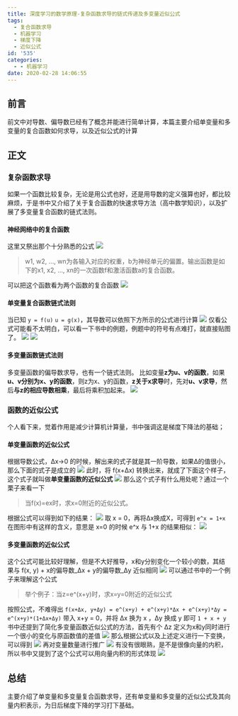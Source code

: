 ```yaml
---
title: 深度学习的数学原理-复杂函数求导的链式传递及多变量近似公式
tags:
  - 复合函数求导
  - 机器学习
  - 梯度下降
  - 近似公式
id: '535'
categories:
  - - 机器学习
date: 2020-02-28 14:06:55
---
```




## 前言

前文中对导数、偏导数已经有了概念并能进行简单计算，本篇主要介绍单变量和多变量的复合函数如何求导，以及近似公式的计算

## 正文

### 复杂函数求导

如果一个函数比较复杂，无论是用公式也好，还是用导数的定义强算也好，都比较麻烦，于是书中又介绍了关于复合函数的快速求导方法（高中数学知识），以及扩展了多变量复合函数的链式法则。

#### 神经网络中的复合函数

这里又祭出那个十分熟悉的公式 [![](../static/uploads/2020/02/d82257e59778f41c417cce7cc8f2467b.png)](../static/uploads/2020/02/d82257e59778f41c417cce7cc8f2467b.png)

> w1, w2, …, wn为各输入对应的权重，b为神经单元的偏置。输出函数是如下的x1, x2, …, xn的一次函数f和激活函数a的复合函数。

可以把这个函数看为两个函数的复合函数 [![](../static/uploads/2020/02/56817e2d494d4ea7ce55454a4d223fff.png)](../static/uploads/2020/02/56817e2d494d4ea7ce55454a4d223fff.png)

#### 单变量复合函数链式法则

当已知 `y = f(u)` `u = g(x)`，其导数可以依照下方所示的公式进行计算 [![](../static/uploads/2020/02/fba40b6051139354f5d4e505a1ae187b.png)](../static/uploads/2020/02/fba40b6051139354f5d4e505a1ae187b.png) 仅看公式可能看不太明白，可以看一下书中的例题，例题中的符号有点难打，就直接贴图了。 [![](../static/uploads/2020/02/4e9c77057da4ab5c2b73634c9fb81270.png)](../static/uploads/2020/02/4e9c77057da4ab5c2b73634c9fb81270.png) [![](../static/uploads/2020/02/458b99389277462a23f87e656fa616b8.png)](../static/uploads/2020/02/458b99389277462a23f87e656fa616b8.png)

#### 多变量函数链式法则

多变量函数的偏导数求导，也有一个链式法则。 比如变量**z为u、v的函数**，如果**u、v分别为x、y的函数**，则z为x、y的函数，**z关于x求导**时，先对**u、v求导**，然后**与z的相应导数相乘**，最后将乘积加起来。 [![](../static/uploads/2020/02/b4602851640d4c47fe5b846f7d1b3c85.png)](../static/uploads/2020/02/b4602851640d4c47fe5b846f7d1b3c85.png)

### 函数的近似公式

个人看下来，觉着作用是减少计算机计算量，书中强调这是梯度下降法的基础；

#### 单变量函数的近似公式

根据导数公式，Δx->0 的时候，解出来的式子就是其一阶导数，如果Δ的值很小，那么下面的式子是成立的 [![](../static/uploads/2020/02/72e85f5edc1109b13c15d3adfe7cd23d.png)](../static/uploads/2020/02/72e85f5edc1109b13c15d3adfe7cd23d.png) 此时，将 f(x+Δx) 转换出来，就成了下面这个样子，这个式子就叫做**单变量函数的近似公式** [![](../static/uploads/2020/02/2c94ffba3bb552b2bfd6815ae00a2068.png)](../static/uploads/2020/02/2c94ffba3bb552b2bfd6815ae00a2068.png) 那么这个式子有什么用处呢？通过一个栗子来看一下

> 当f(x)=ex时，求x=0附近的近似公式。

根据公式可以得到如下的结果： [![](../static/uploads/2020/02/976bd20640884f6a69202151ccdcef22.png)](../static/uploads/2020/02/976bd20640884f6a69202151ccdcef22.png) 取 x = 0，再将Δx换成X，可得到 `e^x = 1+x` 在图形中有这样的含义，意思是 x=0 的时候 e^x 与 1+x 的结果相似： [![](../static/uploads/2020/02/aa9c59a2c191e5acff21d9dde0f5f95e.png)](../static/uploads/2020/02/aa9c59a2c191e5acff21d9dde0f5f95e.png)

#### 多变量函数的近似公式

这个公式可能比较好理解，但是不大好推导，x和y分别变化一个较小的数，其结果与 f(x, y) + x的偏导数_Δx + y的偏导数_Δy 近似相同 [![](../static/uploads/2020/02/f51db77b8ec0078a49f26c3755a5e747.png)](../static/uploads/2020/02/f51db77b8ec0078a49f26c3755a5e747.png) 可以通过书中的一个例子来理解这个公式

> 举个例子：当z=e^(x+y)时，求x=y=0附近的近似公式

按照公式，不难得出 `f(x+Δx, y+Δy) = e^(x+y) + e^(x+y)*Δx + e^(x+y)*Δy = e^(x+y)*(1+Δx+Δy)` 带入 x+y = 0，并将 Δx 换为 x ，Δy 换成 y 即可 `1 + x + y` 书中还提到了简化多变量函数近似公式的方法，首先有个 Δz 定义为x和y同时进行一个很小的变化与原函数值的差值 [![](../static/uploads/2020/02/8d48d500dfd6c487706b0546526d4e64.png)](../static/uploads/2020/02/8d48d500dfd6c487706b0546526d4e64.png) 那么根据公式以及上述定义进行一下变换，可以得到 [![](../static/uploads/2020/02/7c9d6e385d5d4af379fb86184dcab242.png)](../static/uploads/2020/02/7c9d6e385d5d4af379fb86184dcab242.png) 再对变量数量进行推广 [![](../static/uploads/2020/02/92f52441bc4f316d7f91217e34468534.png)](../static/uploads/2020/02/92f52441bc4f316d7f91217e34468534.png) 有没有很眼熟，是不是很像向量的内积，所以书中又提到了这个公式可以用向量内积的形式体现 [![](../static/uploads/2020/02/2b304a537c0dbcb4ebd57c56d670cede.png)](../static/uploads/2020/02/2b304a537c0dbcb4ebd57c56d670cede.png)

## 总结

主要介绍了单变量和多变量复合函数求导，还有单变量和多变量的近似公式及其向量内积表示，为日后梯度下降的学习打下基础。